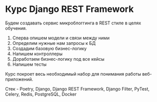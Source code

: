 # Курс Django REST Framework

Будем создавать сервис микроблоггинга в REST стиле в целях обучения.

1. Сперва опишем модели и связи между ними
1. Определим нужные нам запросы к БД
1. Создадим базовую бизнес-логику
1. Напишем контроллеры
1. Доработаем бизнес-логику под все кейсы
1. Напишем тесты

Курс покроет весь необходимый набор для понимания работы веб-приложений.


Стек - Poetry, Django, Django REST Framework, Django Filter, PyTest, Celery, Redis, PostgreSQL, Docker
